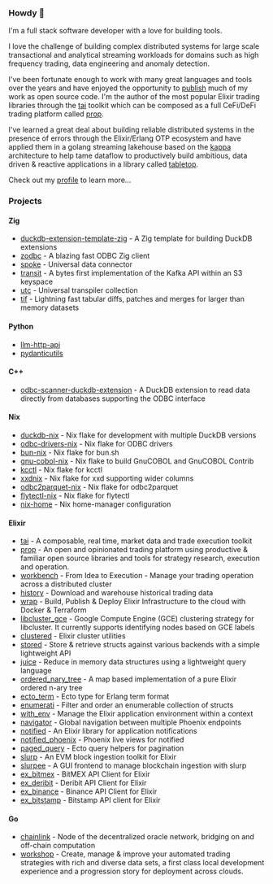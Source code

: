 ### Howdy 👋

I'm a full stack software developer with a love for building tools.

I love the challenge of building complex distributed systems for large scale transactional
and analytical streaming workloads for domains such as high frequency trading, data
engineering and anomaly detection.

I've been fortunate enough to work with many great languages and tools over the years and have
enjoyed the opportunity to [publish](https://github.com/rupurt) much of my work as
open source code. I'm the author of the most popular Elixir trading libraries through
the [tai](https://github.com/fremantle-industries/tai) toolkit which can be composed as a full
CeFi/DeFi trading platform called [prop](https://github.com/fremantle-industries/prop).

I've learned a great deal about building reliable distributed systems in the presence of errors
through the Elixir/Erlang OTP ecosystem and have applied them in a golang streaming lakehouse
based on the [kappa](https://milinda.pathirage.org/kappa-architecture.com) architecture to help
tame dataflow to productively build ambitious, data driven & reactive applications in a library
called [tabletop](https://github.com/fremantle-industries/tabletop).

Check out my [profile](https://rupurt.github.io) to learn more...

### Projects

#### Zig

- [duckdb-extension-template-zig](https://github.com/rupurt/duckdb-extension-template-zig) - A Zig template for building DuckDB extensions
- [zodbc](https://github.com/rupurt/zodbc) - A blazing fast ODBC Zig client
- [spoke](https://github.com/spoke-data/spoke) - Universal data connector
- [transit](https://github.com/fremantle-industries/transit) - A bytes first implementation of the Kafka API within an S3 keyspace
- [utc](https://github.com/rupurt/utc) - Universal transpiler collection
- [tif](https://github.com/rupurt/tif) - Lightning fast tabular diffs, patches and merges for larger than memory datasets

#### Python

- [llm-http-api](https://github.com/rupurt/llm-http-api)
- [pydanticutils](https://github.com/rupurt/pydanticutils)

#### C++

- [odbc-scanner-duckdb-extension](https://github.com/rupurt/odbc-scanner-duckdb-extension) - A DuckDB extension to read data directly from databases supporting the ODBC interface

#### Nix

- [duckdb-nix](https://github.com/rupurt/duckdb-nix) - Nix flake for development with multiple DuckDB versions
- [odbc-drivers-nix](https://github.com/rupurt/odbc-drivers-nix) - Nix flake for ODBC drivers
- [bun-nix](https://github.com/rupurt/bun-nix) - Nix flake for bun.sh
- [gnu-cobol-nix](https://github.com/rupurt/gnu-cobol-nix) - Nix flake to build GnuCOBOL and GnuCOBOL Contrib
- [kcctl](https://github.com/rupurt/kcctl-nix) - Nix flake for kcctl
- [xxdnix](https://github.com/rupurt/xxdnix) - Nix flake for xxd supporting wider columns
- [odbc2parquet-nix](https://github.com/rupurt/odbc2parquet-nix) - Nix flake for odbc2parquet
- [flytectl-nix](https://github.com/rupurt/flytectl-nix) - Nix flake for flytectl
- [nix-home](https://github.com/rupurt/nix-home) - Nix home-manager configuration

#### Elixir

- [tai](https://github.com/fremantle-industries/tai) - A composable, real time, market data and trade execution toolkit
- [prop](https://github.com/fremantle-industries/prop) - An open and opinionated trading platform using productive & familiar open source libraries and tools for strategy research, execution and operation.
- [workbench](https://github.com/fremantle-industries/workbench) - From Idea to Execution - Manage your trading operation across a distributed cluster
- [history](https://github.com/fremantle-industries/history) - Download and warehouse historical trading data
- [wrap](https://github.com/fremantle-industries/wrap) - Build, Publish & Deploy Elixir Infrastructure to the cloud with Docker & Terraform
- [libcluster_gce](https://github.com/fremantle-industries/libcluster_gce) - Google Compute Engine (GCE) clustering strategy for libcluster. It currently supports identifying nodes based on GCE labels
- [clustered](https://github.com/fremantle-industries/clustered) - Elixir cluster utilities
- [stored](https://github.com/fremantle-industries/stored) - Store & retrieve structs against various backends with a simple lightweight API
- [juice](https://github.com/rupurt/juice) - Reduce in memory data structures using a lightweight query language
- [ordered_nary_tree](https://github.com/fremantle-industries/ordered_nary_tree) - A map based implementation of a pure Elixir ordered n-ary tree
- [ecto_term](https://github.com/fremantle-industries/ecto_term) - Ecto type for Erlang term format
- [enumerati](https://github.com/rupurt/enumerati) - Filter and order an enumerable collection of structs
- [with_env](https://github.com/fremantle-industries/with_env) - Manage the Elixir application environment within a context
- [navigator](https://github.com/fremantle-industries/navigator) - Global navigation between multiple Phoenix endpoints
- [notified](https://github.com/fremantle-industries/notified) - An Elixir library for application notifications
- [notified_phoenix](https://github.com/fremantle-industries/notified_phoenix) - Phoenix live views for notified
- [paged_query](https://github.com/fremantle-industries/paged_query) - Ecto query helpers for pagination
- [slurp](https://github.com/fremantle-industries/slurp) - An EVM block ingestion toolkit for Elixir
- [slurpee](https://github.com/fremantle-industries/slurpee) - A GUI frontend to manage blockchain ingestion with slurp
- [ex_bitmex](https://github.com/fremantle-industries/ex_bitmex) - BitMEX API Client for Elixir
- [ex_deribit](https://github.com/fremantle-industries/ex_deribit) - Deribit API Client for Elixir
- [ex_binance](https://github.com/fremantle-industries/ex_binance) - Binance API Client for Elixir
- [ex_bitstamp](https://github.com/fremantle-industries/ex_bitstamp) - Bitstamp API client for Elixir

#### Go

- [chainlink](https://github.com/smartcontractkit/chainlink) - Node of the decentralized oracle network, bridging on and off-chain computation
- [workshop](https://github.com/fremantle-industries/workshop) - Create, manage & improve your automated trading strategies with rich and diverse data sets, a first class local development experience and a progression story for deployment across clouds.
